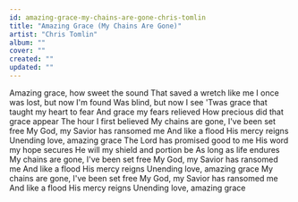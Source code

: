 ```yaml
---
id: amazing-grace-my-chains-are-gone-chris-tomlin
title: "Amazing Grace (My Chains Are Gone)"
artist: "Chris Tomlin"
album: ""
cover: ""
created: ""
updated: ""
---
```


Amazing grace, how sweet the sound
That saved a wretch like me
I once was lost, but now I'm found
Was blind, but now I see
'Twas grace that taught my heart to fear
And grace my fears relieved
How precious did that grace appear
The hour I first believed
My chains are gone, I've been set free
My God, my Savior has ransomed me
And like a flood His mercy reigns
Unending love, amazing grace
The Lord has promised good to me
His word my hope secures
He will my shield and portion be
As long as life endures
My chains are gone, I've been set free
My God, my Savior has ransomed me
And like a flood His mercy reigns
Unending love, amazing grace
My chains are gone, I've been set free
My God, my Savior has ransomed me
And like a flood His mercy reigns
Unending love, amazing grace